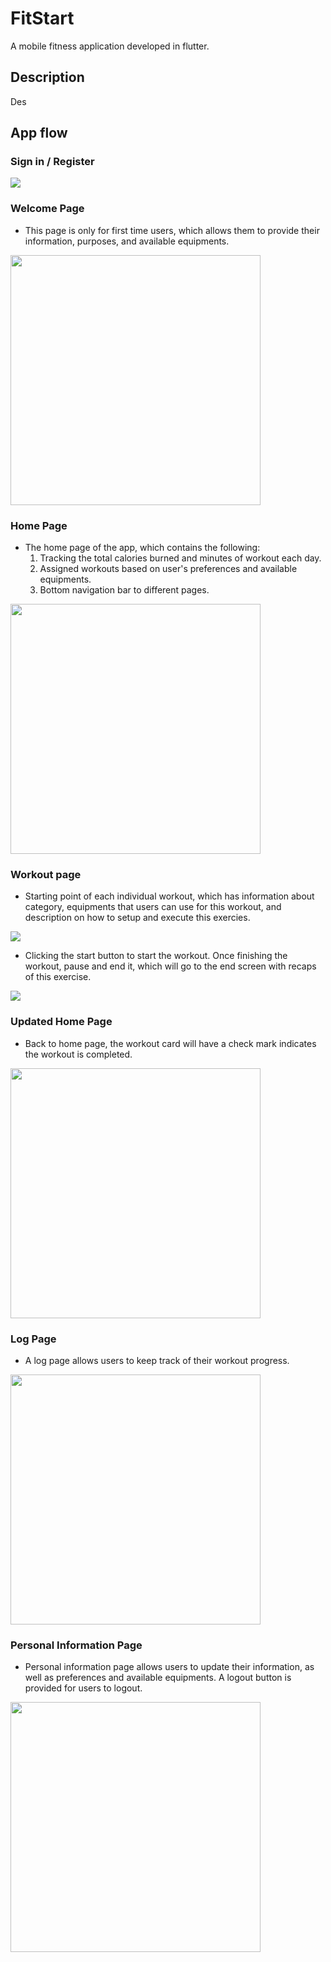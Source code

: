 # FitStart

A mobile fitness application developed in flutter.

## Description

Des

## App flow

### Sign in / Register
<img src="images/signin-register.png">

### Welcome Page
- This page is only for first time users, which allows them to provide their information, purposes, and available equipments.
<img src="images/welcome-page.png" style="width:400px; max-width:100%; height:auto;">

### Home Page
- The home page of the app, which contains the following:
    1. Tracking the total calories burned and minutes of workout each day.
    2. Assigned workouts based on user's preferences and available equipments.
    3. Bottom navigation bar to different pages.
<img src="images/homepage.png" style="width:400px; max-width:100%; height:auto;">

### Workout page
- Starting point of each individual workout, which has information about category, equipments that users can use for this workout, and description on how to setup and execute this exercies. 
<img src="images/squat-start.png">

- Clicking the start button to start the workout. Once finishing the workout, pause and end it, which will go to the end screen with recaps of this exercise.
<img src="images/squat-end.png">

### Updated Home Page
- Back to home page, the workout card will have a check mark indicates the workout is completed.
<img src="images/homepage-1.png" style="width:400px; max-width:100%; height:auto;">

### Log Page
- A log page allows users to keep track of their workout progress.
<img src="images/log-page.png" style="width:400px; max-width:100%; height:auto;">

### Personal Information Page
- Personal information page allows users to update their information, as well as preferences and available equipments. A logout button is provided for users to logout.
<img src="images/personal-info.png" style="width:400px; max-width:100%; height:auto;">
